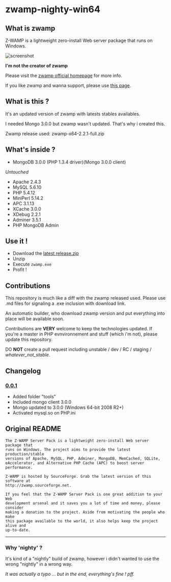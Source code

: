 # zwamp-nighty-win64

## What is zwamp

Z-WAMP is a lightweight zero-install Web server package that runs on Windows.

![screenshot](http://zwamp.sourceforge.net/screenshot.png "Screenshot")

**I'm not the creator of zwamp**

Please visit the [zwamp official homepage](http://zwamp.sourceforge.net/) for more info. 

If you like zwamp and wanna support, please use [this page](http://sourceforge.net/p/zwamp/donate/?source=navbar).

## What is this ?

It's an updated version of zwamp with latests stables availables.

I needed Mongo 3.0.0 but zwamp wasn't updated. That's why i created this.

Zwamp release used: zwamp-x64-2.2.1-full.zip

## What's inside ?

* MongoDB 3.0.0 (PHP 1.3.4 driver)(Mongo 3.0.0 client)

_Untouched_

* Apache 2.4.3
* MySQL 5.6.10
* PHP 5.4.12
* MiniPerl 5.14.2
* APC 3.1.13
* XCache 3.0.0
* XDebug 2.2.1
* Adminer 3.5.1
* PHP MongoDB Admin


## Use it !

* Download the [latest release.zip](https://github.com/romualdr/zwamp-nighty-win64/releases/latest)
* Unzip
* Execute ```zwamp.exe```
* Profit !

## Contributions

This repository is much like a diff with the zwamp released used.
Please use .md files for signaling a .exe inclusion with download link.

An automatic builder, who download zwamp version and put everything into place will be available soon.

Contributions are **VERY** welcome to keep the technologies updated.
If you're a master in PHP evnvironnement and stuff (which i'm not), please update this repository.

DO **NOT** create a pull request including unstable / dev / RC / staging / *whatever_not_stable*.

## Changelog

### [0.0.1](https://github.com/romualdr/zwamp-nighty-win64/releases/tag/0.0.1)

* Added folder "tools"
* Included mongo client 3.0.0
* Mongo updated to 3.0.0 (Windows 64-bit 2008 R2+)
* Activated mysql.so on PHP.ini

## Original README

```
The Z-WAMP Server Pack is a lightweight zero-install Web server package that
runs on Windows. The project aims to provide the latest production/stable
versions of Apache, MySQL, PHP, Adminer, MongoDB, MemCached, SQLite,
eAccelerator, and Alternative PHP Cache (APC) to boost server performance.

Z-WAMP is hosted by SourceForge. Grab the latest version of this software at
http://zwamp.sourceforge.net.

If you feel that the Z-WAMP Server Pack is one great addition to your Web
development arsenal and it saves you a lot of time and money, please consider
making a donation to the project. Aside from motivating the people who make
this package available to the world, it also helps keep the project alive and
up-to-date.
```

***

### Why 'nighty' ?

It's kind of a "nightly" build of zwamp, however i didn't wanted to use the wrong "nightly" in a wrong way.

*It was actually a typo ... but in the end, everything's fine ! pff.*
